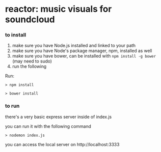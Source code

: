 # reactor: music visuals for soundcloud


### to install
1. make sure you have Node.js installed and linked to your path
2. make sure you have Node's package manager, npm, installed as well
3. make sure you have bower, can be installed with `npm install -g bower` (may need to sudo)
4. run the following

Run:

    > npm install

    > bower install

### to run
there's a very basic express server inside of index.js

you can run it with the following command

    > nodemon index.js

you can access the local server on http://localhost:3333
